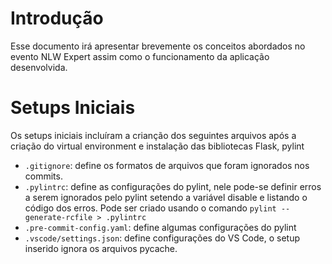 # Introdução
Esse documento irá apresentar brevemente os conceitos abordados no evento NLW Expert assim como o funcionamento da aplicação desenvolvida.

# Setups Iniciais
Os setups iniciais incluíram a crianção dos seguintes arquivos após a criação do virtual environment e instalação das bibliotecas Flask, pylint

- `.gitignore`: define os formatos de arquivos que foram ignorados nos commits.
- `.pylintrc`: define as configurações do pylint, nele pode-se definir erros a serem ignorados pelo pylint setendo a variável disable e listando o código dos erros. Pode ser criado usando o comando ` pylint --generate-rcfile > .pylintrc `
- `.pre-commit-config.yaml`: define algumas configurações do pylint
- `.vscode/settings.json`: define configurações do VS Code, o setup inserido ignora os arquivos pycache.
